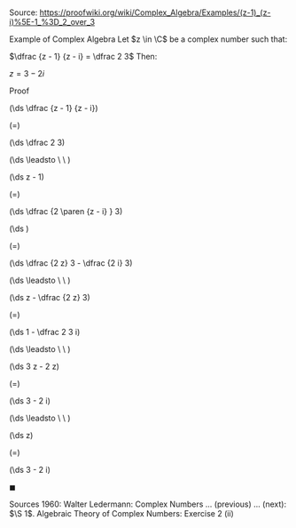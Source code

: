 # 

Source: https://proofwiki.org/wiki/Complex_Algebra/Examples/(z-1)_(z-i)%5E-1_%3D_2_over_3

Example of Complex Algebra
Let $z \in \C$ be a complex number such that:

$\dfrac {z - 1} {z - i} = \dfrac 2 3$
Then:

$z = 3 - 2 i$


Proof













\(\ds \dfrac {z - 1} {z - i}\)

\(=\)







\(\ds \dfrac 2 3\)














\(\ds \leadsto \ \ \)





\(\ds z - 1\)

\(=\)







\(\ds \dfrac {2 \paren {z - i} } 3\)




















\(\ds \)

\(=\)







\(\ds \dfrac {2 z} 3 - \dfrac {2 i} 3\)














\(\ds \leadsto \ \ \)





\(\ds z - \dfrac {2 z} 3\)

\(=\)







\(\ds 1 - \dfrac 2 3 i\)














\(\ds \leadsto \ \ \)





\(\ds 3 z - 2 z\)

\(=\)







\(\ds 3 - 2 i\)














\(\ds \leadsto \ \ \)





\(\ds z\)

\(=\)







\(\ds 3 - 2 i\)









$\blacksquare$


Sources
1960: Walter Ledermann: Complex Numbers ... (previous) ... (next): $\S 1$. Algebraic Theory of Complex Numbers: Exercise $2 \ \text{(ii)}$




